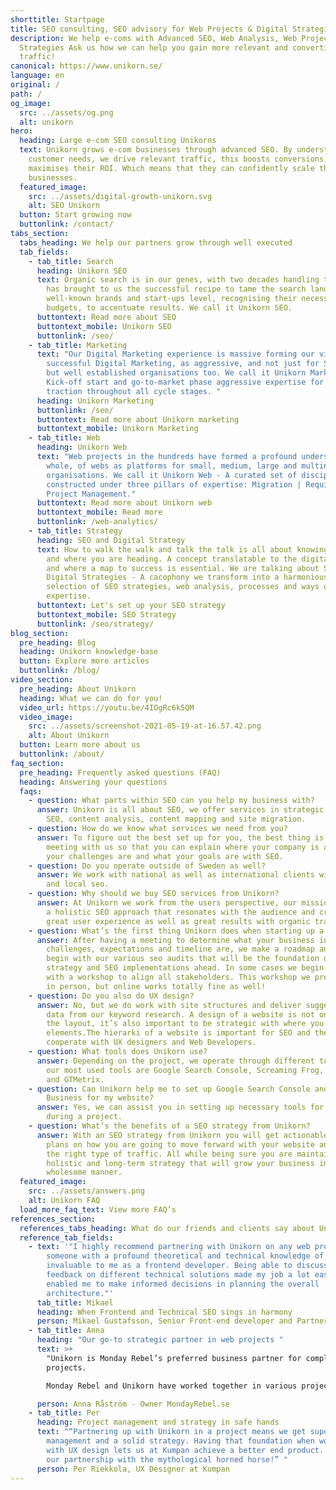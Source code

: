```yaml
---
shorttitle: Startpage
title: SEO consulting, SEO advisory for Web Projects & Digital Strategies
description: We help e-coms with Advanced SEO, Web Analysis, Web Projects and
  Strategies Ask us how we can help you gain more relevant and converting
  traffic!
canonical: https://www.unikorn.se/
language: en
original: /
path: /
og_image:
  src: ../assets/og.png
  alt: unikorn
hero:
  heading: Large e-com SEO consulting Unikorns
  text: Unikorn grows e-com businesses through advanced SEO. By understanding
    customer needs, we drive relevant traffic, this boosts conversions, and
    maximises their ROI. Which means that they can confidently scale their
    businesses.
  featured_image:
    src: ../assets/digital-growth-unikorn.svg
    alt: SEO Unikorn
  button: Start growing now
  buttonlink: /contact/
tabs_section:
  tabs_heading: We help our partners grow through well executed
  tab_fields:
    - tab_title: Search
      heading: Unikorn SEO
      text: Organic search is in our genes, with two decades handling the market, it
        has brought to us the successful recipe to tame the search landscape. At
        well-known brands and start-ups level, recognising their necessities and
        budgets, to accentuate results. We call it Unikorn SEO.
      buttontext: Read more about SEO
      buttontext_mobile: Unikorn SEO
      buttonlink: /seo/
    - tab_title: Marketing
      text: "Our Digital Marketing experience is massive forming our view of
        successful Digital Marketing, as aggressive, and not just for Start-ups,
        but well established organisations too. We call it Unikorn Marketing -
        Kick-off start and go-to-market phase aggressive expertise for full
        traction throughout all cycle stages. "
      heading: Unikorn Marketing
      buttonlink: /seo/
      buttontext: Read more about Unikorn marketing
      buttontext_mobile: Unikorn Marketing
    - tab_title: Web
      heading: Unikorn Web
      text: "Web projects in the hundreds have formed a profound understanding, as a
        whole, of webs as platforms for small, medium, large and multinational
        organisations. We call it Unikorn Web - A curated set of disciplines
        constructed under three pillars of expertise: Migration | Requirements |
        Project Management."
      buttontext: Read more about Unikorn web
      buttontext_mobile: Read more
      buttonlink: /web-analytics/
    - tab_title: Strategy
      heading: SEO and Digital Strategy
      text: How to walk the walk and talk the talk is all about knowing who you are
        and where you are heading. A concept translatable to the digital scene
        and where a map to success is essential. We are talking about SEO and
        Digital Strategies - A cacophony we transform into a harmonious
        selection of SEO strategies, web analysis, processes and ways of working
        expertise.
      buttontext: Let's set up your SEO strategy
      buttontext_mobile: SEO Strategy
      buttonlink: /seo/strategy/
blog_section:
  pre_heading: Blog
  heading: Unikorn knowledge-base
  button: Explore more articles
  buttonlink: /blog/
video_section:
  pre_heading: About Unikorn
  heading: What we can do for you!
  video_url: https://youtu.be/4IOgRc6k5QM
  video_image:
    src: ../assets/screenshot-2021-05-19-at-16.57.42.png
    alt: About Unikorn
  button: Learn more about us
  buttonlink: /about/
faq_section:
  pre_heading: Frequently asked questions (FAQ)
  heading: Answering your questions
  faqs:
    - question: What parts within SEO can you help my business with?
      answer: Unikorn is all about SEO, we offer services in strategic SEO, technical
        SEO, content analysis, content mapping and site migration.
    - question: How do we know what services we need from you?
      answer: To figure out the best set up for you, the best thing is to set up a
        meeting with us so that you can explain where your company is at, what
        your challenges are and what your goals are with SEO.
    - question: Do you operate outside of Sweden as well?
      answer: We work with national as well as international clients with both global
        and local seo.
    - question: Why should we buy SEO services from Unikorn?
      answer: At Unikorn we work from the users perspective, our mission is to create
        a holistic SEO approach that resonates with the audience and creates a
        great user experience as well as great results with organic traffic.
    - question: What’s the first thing Unikorn does when starting up a project?
      answer: After having a meeting to determine what your business individual
        challenges, expectations and timeline are, we make a roadmap and then
        begin with our various seo audits that will be the foundation of the
        strategy and SEO implementations ahead. In some cases we begin a project
        with a workshop to align all stakeholders. This workshop we prefer to do
        in person, but online works totally fine as well!
    - question: Do you also do UX design?
      answer: No, but we do work with site structures and deliver suggestions based on
        data from our keyword research. A design of a website is not only about
        the layout, it’s also important to be strategic with where you place
        elements.The hierarki of a website is important for SEO and therefore we
        cooperate with UX designers and Web Developers.
    - question: What tools does Unikorn use?
      answer: Depending on the project, we operate through different tools. Some of
        our most used tools are Google Search Console, Screaming Frog, SEMrush
        and GTMetrix.
    - question: Can Unikorn help me to set up Google Search Console and Google My
        Business for my website?
      answer: Yes, we can assist you in setting up necessary tools for your business
        during a project.
    - question: What’s the benefits of a SEO strategy from Unikorn?
      answer: With an SEO strategy from Unikorn you will get actionable insights and
        plans on how you are going to move forward with your website and attract
        the right type of traffic. All while being sure you are maintaining a
        holistic and long-term strategy that will grow your business in a
        wholesome manner.
  featured_image:
    src: ../assets/answers.png
    alt: Unikorn FAQ
  load_more_faq_text: View more FAQ’s
references_section:
  references_tabs_heading: What do our friends and clients say about Unikorn
  reference_tab_fields:
    - text: '"I highly recommend partnering with Unikorn on any web project. Having
        someone with a profound theoretical and technical knowledge of SEO was
        invaluable to me as a frontend developer. Being able to discuss and get
        feedback on different technical solutions made my job a lot easier and
        enabled me to make informed decisions in planning the overall
        architecture."'
      tab_title: Mikael
      heading: When Frontend and Technical SEO sings in harmony
      person: Mikael Gustafsson, Senior Front-end developer and Partner @ Weahead AB
    - tab_title: Anna
      heading: "Our go-to strategic partner in web projects "
      text: >+
        "Unikorn is Monday Rebel’s preferred business partner for complex web
        projects. 

        Monday Rebel and Unikorn have worked together in various projects, where Unikorn has proven to be very comfortable with complex business models, while always keeping a laser focus on the end user."

      person: Anna Råström - Owner MondayRebel.se
    - tab_title: Per
      heading: Project management and strategy in safe hands
      text: "“Partnering up with Unikorn in a project means we get superb project
        management and a solid strategy. Having that foundation when working
        with UX design lets us at Kumpan achieve a better end product. Long live
        our partnership with the mythological horned horse!” "
      person: Per Riekkola, UX Designer at Kumpan
---
```

